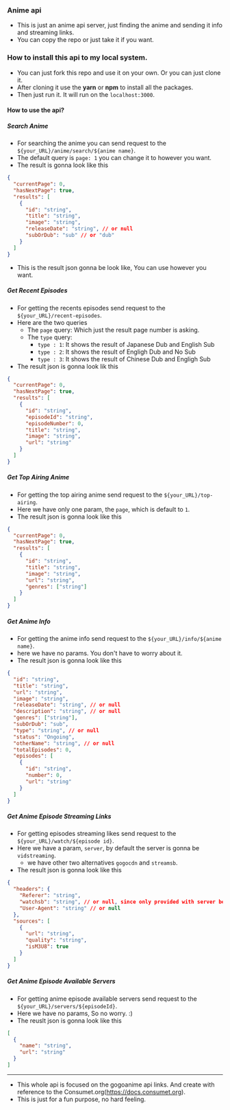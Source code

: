 ### Anime api

- This is just an anime api server, just finding the anime and sending it info and streaming links.
- You can copy the repo or just take it if you want.

### How to install this api to my local system.

- You can just fork this repo and use it on your own. Or you can just clone it.
- After cloning it use the **yarn** or **npm** to install all the packages.
- Then just run it. It will run on the `localhost:3000`.

#### How to use the api?

##### Search Anime

- For searching the anime you can send request to the `${your_URL}/anime/search/${anime name}`.
- The default query is `page: 1` you can change it to however you want.
- The result is gonna look like this

```json
{
  "currentPage": 0,
  "hasNextPage": true,
  "results": [
    {
      "id": "string",
      "title": "string",
      "image": "string",
      "releaseDate": "string", // or null
      "subOrDub": "sub" // or "dub"
    }
  ]
}
```

- This is the result json gonna be look like, You can use however you want.

##### Get Recent Episodes

- For getting the recents episodes send request to the `${your_URL}/recent-episodes`.
- Here are the two queries
  - The `page` query: Which just the result page number is asking.
  - The `type` query:
    - `type : 1`: It shows the result of Japanese Dub and English Sub
    - `type : 2`: It shows the result of Engligh Dub and No Sub
    - `type : 3`: It shows the result of Chinese Dub and Engligh Sub
- The result json is gonna look lik this

```json
{
  "currentPage": 0,
  "hasNextPage": true,
  "results": [
    {
      "id": "string",
      "episodeId": "string",
      "episodeNumber": 0,
      "title": "string",
      "image": "string",
      "url": "string"
    }
  ]
}
```

##### Get Top Airing Anime

- For getting the top airing anime send request to the `${your_URL}/top-airing`.
- Here we have only one param, the `page`, which is default to `1`.
- The result json is gonna look like this

```json
{
  "currentPage": 0,
  "hasNextPage": true,
  "results": [
    {
      "id": "string",
      "title": "string",
      "image": "string",
      "url": "string",
      "genres": ["string"]
    }
  ]
}
```

##### Get Anime Info

- For getting the anime info send request to the `${your_URL}/info/${anime name}`.
- here we have no params. You don't have to worry about it.
- The result json is gonna look like this

```json
{
  "id": "string",
  "title": "string",
  "url": "string",
  "image": "string",
  "releaseDate": "string", // or null
  "description": "string", // or null
  "genres": ["string"],
  "subOrDub": "sub",
  "type": "string", // or null
  "status": "Ongoing",
  "otherName": "string", // or null
  "totalEpisodes": 0,
  "episodes": [
    {
      "id": "string",
      "number": 0,
      "url": "string"
    }
  ]
}
```

##### Get Anime Episode Streaming Links

- For getting episodes streaming likes send request to the `${your_URL}/watch/${episode id}`.
- Here we have a param, `server`, by default the server is gonna be `vidstreaming`.
  - we have other two alternatives `gogocdn` and `streamsb`.
- The result json is gonna look like this

```json
{
  "headers": {
    "Referer": "string",
    "watchsb": "string", // or null, since only provided with server being equal to "streamsb".
    "User-Agent": "string" // or null
  },
  "sources": [
    {
      "url": "string",
      "quality": "string",
      "isM3U8": true
    }
  ]
}
```

##### Get Anime Episode Available Servers

- For getting anime episode available servers send request to the `${your_URL}/servers/${episodeId}`.
- Here we have no params, So no worry. :)
- The reuslt json is gonna look like this

```json
[
  {
    "name": "string",
    "url": "string"
  }
]
```

---

- This whole api is focused on the gogoanime api links. And create with reference to the Consumet.org(https://docs.consumet.org).
- This is just for a fun purpose, no hard feeling.
